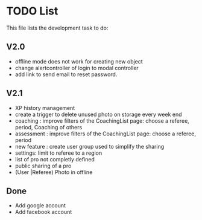 # TODO List

This file lists the development task to do:

## V2.0

- offline mode does not work for creating new object
- change alertcontroller of login to modal controller
- add link to send email to reset password.


## V2.1

- XP history management
- create a trigger to delete unused photo on storage every week end
- coaching : improve filters of the CoachingList page: choose a referee, period, Coaching of others
- assessment : improve filters of the CoachingList page: choose a referee, period
- new feature : create user group used to simplify the sharing
- settings: limit to referee to a region
- list of pro not completly defined
- public sharing of a pro
- (User |Referee) Photo in offline

## Done

- Add google account
- Add facebook account
